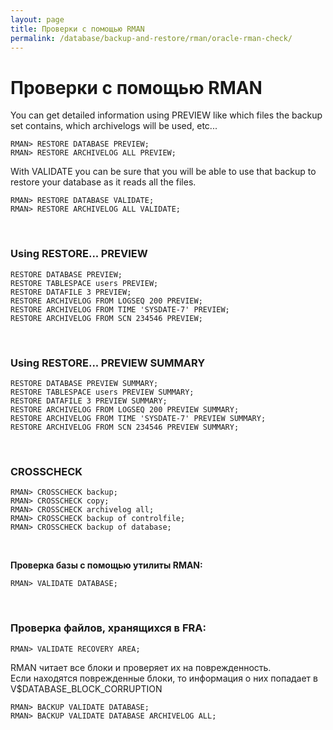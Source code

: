```yaml
---
layout: page
title: Проверки с помощью RMAN
permalink: /database/backup-and-restore/rman/oracle-rman-check/
---
```


# Проверки с помощью RMAN


You can get detailed information using PREVIEW like which files the backup set contains, which archivelogs will be used, etc...

    RMAN> RESTORE DATABASE PREVIEW;
    RMAN> RESTORE ARCHIVELOG ALL PREVIEW;

With VALIDATE you can be sure that you will be able to use that backup to restore your database as it reads all the files.

    RMAN> RESTORE DATABASE VALIDATE;
    RMAN> RESTORE ARCHIVELOG ALL VALIDATE;

<br/>

### Using RESTORE... PREVIEW

    RESTORE DATABASE PREVIEW;
    RESTORE TABLESPACE users PREVIEW;
    RESTORE DATAFILE 3 PREVIEW;
    RESTORE ARCHIVELOG FROM LOGSEQ 200 PREVIEW;
    RESTORE ARCHIVELOG FROM TIME 'SYSDATE-7' PREVIEW;
    RESTORE ARCHIVELOG FROM SCN 234546 PREVIEW;


<br/>

### Using RESTORE... PREVIEW SUMMARY


    RESTORE DATABASE PREVIEW SUMMARY;
    RESTORE TABLESPACE users PREVIEW SUMMARY;
    RESTORE DATAFILE 3 PREVIEW SUMMARY;
    RESTORE ARCHIVELOG FROM LOGSEQ 200 PREVIEW SUMMARY;
    RESTORE ARCHIVELOG FROM TIME 'SYSDATE-7' PREVIEW SUMMARY;
    RESTORE ARCHIVELOG FROM SCN 234546 PREVIEW SUMMARY;


<br/>

### CROSSCHECK

    RMAN> CROSSCHECK backup;
    RMAN> CROSSCHECK copy;
    RMAN> CROSSCHECK archivelog all;
    RMAN> CROSSCHECK backup of controlfile;
    RMAN> CROSSCHECK backup of database;


<br/>

<strong>Проверка базы с помощью утилиты RMAN:</strong>

    RMAN> VALIDATE DATABASE;


<br/>
<h3>Проверка файлов, хранящихся в FRA:</h3>

    RMAN> VALIDATE RECOVERY AREA;


RMAN читает все блоки и проверяет их на поврежденность. <br/>
Если находятся поврежденные блоки, то информация о них попадает в V$DATABASE_BLOCK_CORRUPTION<br/>

    RMAN> BACKUP VALIDATE DATABASE;
    RMAN> BACKUP VALIDATE DATABASE ARCHIVELOG ALL;
